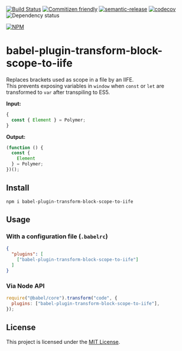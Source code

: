 [![Build Status](https://travis-ci.com/kcmr/babel-plugin-transform-block-scope-to-iife.svg?branch=master)](https://travis-ci.com/kcmr/babel-plugin-transform-block-scope-to-iife)
[![Commitizen friendly](https://img.shields.io/badge/commitizen-friendly-brightgreen.svg)](http://commitizen.github.io/cz-cli/)
[![semantic-release](https://img.shields.io/badge/%20%20%F0%9F%93%A6%F0%9F%9A%80-semantic--release-e10079.svg)](https://github.com/semantic-release/semantic-release)
[![codecov](https://codecov.io/gh/kcmr/babel-plugin-transform-block-scope-to-iife/branch/master/graph/badge.svg)](https://codecov.io/gh/kcmr/babel-plugin-transform-block-scope-to-iife)
![Dependency status](https://img.shields.io/david/kcmr/babel-plugin-transform-block-scope-to-iife.svg)

[![NPM](https://nodei.co/npm/babel-plugin-transform-block-scope-to-iife.png?downloads=true&downloadRank=true&stars=true)](https://nodei.co/npm/babel-plugin-transform-block-scope-to-iife/)

# babel-plugin-transform-block-scope-to-iife

Replaces brackets used as scope in a file by an IIFE.   
This prevents exposing variables in `window` when `const` or `let` are transformed to `var` after transpiling to ES5.

**Input:**

```js
{
  const { Element } = Polymer;
}
```

**Output:**

```js
(function () {
  const {
    Element
  } = Polymer;
})();
```

## Install 

```
npm i babel-plugin-transform-block-scope-to-iife
```

## Usage 

### With a configuration file (`.babelrc`)

```json
{
  "plugins": [
    ["babel-plugin-transform-block-scope-to-iife"]
  ]
}
```

### Via Node API

```js
require("@babel/core").transform("code", {
  plugins: ["babel-plugin-transform-block-scope-to-iife"],
});
```

## License

This project is licensed under the [MIT License](LICENSE).
